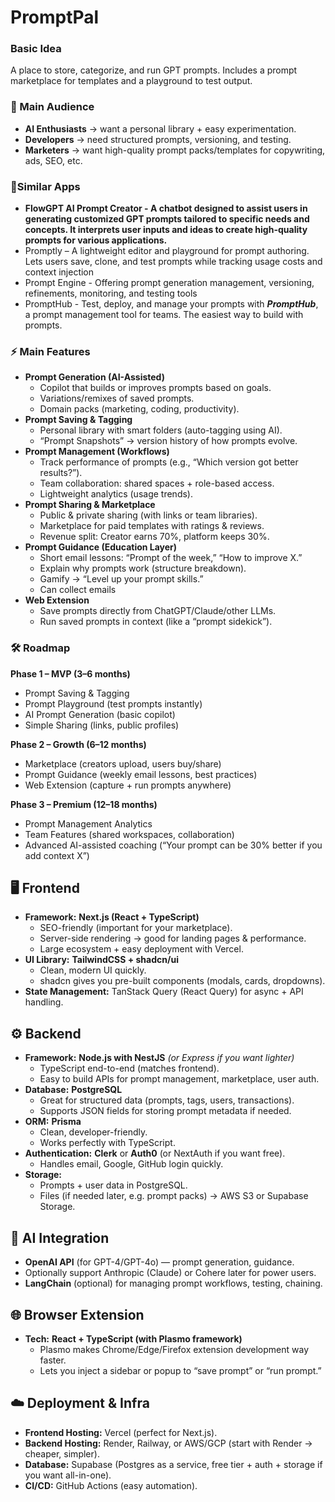 # PromptPal
### Basic Idea

A place to store, categorize, and run GPT prompts. Includes a prompt marketplace for templates and a playground to test output.

### 🎯 Main Audience

- **AI Enthusiasts** → want a personal library + easy experimentation.
- **Developers** → need structured prompts, versioning, and testing.
- **Marketers** → want high-quality prompt packs/templates for copywriting, ads, SEO, etc.

### 🥷Similar Apps

- **FlowGPT AI Prompt Creator - A chatbot designed to assist users in generating customized GPT prompts tailored to specific needs and concepts. It interprets user inputs and ideas to create high-quality prompts for various applications.**
- Promptly – A lightweight editor and playground for prompt authoring. Lets users save, clone, and test prompts while tracking usage costs and context injection
- Prompt Engine - Offering prompt generation management, versioning, refinements, monitoring, and testing tools
- PromptHub - Test, deploy, and manage your prompts with ***PromptHub***, a prompt management tool for teams. The easiest way to build with prompts.

### ⚡ Main Features

- **Prompt Generation (AI-Assisted)**
    - Copilot that builds or improves prompts based on goals.
    - Variations/remixes of saved prompts.
    - Domain packs (marketing, coding, productivity).
- **Prompt Saving & Tagging**
    - Personal library with smart folders (auto-tagging using AI).
    - “Prompt Snapshots” → version history of how prompts evolve.
- **Prompt Management (Workflows)**
    - Track performance of prompts (e.g., “Which version got better results?”).
    - Team collaboration: shared spaces + role-based access.
    - Lightweight analytics (usage trends).
- **Prompt Sharing & Marketplace**
    - Public & private sharing (with links or team libraries).
    - Marketplace for paid templates with ratings & reviews.
    - Revenue split: Creator earns 70%, platform keeps 30%.
- **Prompt Guidance (Education Layer)**
    - Short email lessons: “Prompt of the week,” “How to improve X.”
    - Explain why prompts work (structure breakdown).
    - Gamify → “Level up your prompt skills.”
    - Can collect emails
- **Web Extension**
    - Save prompts directly from ChatGPT/Claude/other LLMs.
    - Run saved prompts in context (like a “prompt sidekick”).

### 🛠 Roadmap

**Phase 1 – MVP (3–6 months)**

- Prompt Saving & Tagging
- Prompt Playground (test prompts instantly)
- AI Prompt Generation (basic copilot)
- Simple Sharing (links, public profiles)

**Phase 2 – Growth (6–12 months)**

- Marketplace (creators upload, users buy/share)
- Prompt Guidance (weekly email lessons, best practices)
- Web Extension (capture + run prompts anywhere)

**Phase 3 – Premium (12–18 months)**

- Prompt Management Analytics
- Team Features (shared workspaces, collaboration)
- Advanced AI-assisted coaching (“Your prompt can be 30% better if you add context X”)

## 🖥️ Frontend

- **Framework:** **Next.js (React + TypeScript)**
    - SEO-friendly (important for your marketplace).
    - Server-side rendering → good for landing pages & performance.
    - Large ecosystem + easy deployment with Vercel.
- **UI Library:** **TailwindCSS + shadcn/ui**
    - Clean, modern UI quickly.
    - shadcn gives you pre-built components (modals, cards, dropdowns).
- **State Management:** TanStack Query (React Query) for async + API handling.

## ⚙️ Backend

- **Framework:** **Node.js with NestJS** *(or Express if you want lighter)*
    - TypeScript end-to-end (matches frontend).
    - Easy to build APIs for prompt management, marketplace, user auth.
- **Database:** **PostgreSQL**
    - Great for structured data (prompts, tags, users, transactions).
    - Supports JSON fields for storing prompt metadata if needed.
- **ORM:** **Prisma**
    - Clean, developer-friendly.
    - Works perfectly with TypeScript.
- **Authentication:** **Clerk** or **Auth0** (or NextAuth if you want free).
    - Handles email, Google, GitHub login quickly.
- **Storage:**
    - Prompts + user data in PostgreSQL.
    - Files (if needed later, e.g. prompt packs) → AWS S3 or Supabase Storage.

## 🤖 AI Integration

- **OpenAI API** (for GPT-4/GPT-4o) — prompt generation, guidance.
- Optionally support Anthropic (Claude) or Cohere later for power users.
- **LangChain** (optional) for managing prompt workflows, testing, chaining.

## 🌐 Browser Extension

- **Tech:** **React + TypeScript (with Plasmo framework)**
    - Plasmo makes Chrome/Edge/Firefox extension development way faster.
    - Lets you inject a sidebar or popup to “save prompt” or “run prompt.”

## ☁️ Deployment & Infra

- **Frontend Hosting:** Vercel (perfect for Next.js).
- **Backend Hosting:** Render, Railway, or AWS/GCP (start with Render → cheaper, simpler).
- **Database:** Supabase (Postgres as a service, free tier + auth + storage if you want all-in-one).
- **CI/CD:** GitHub Actions (easy automation).
